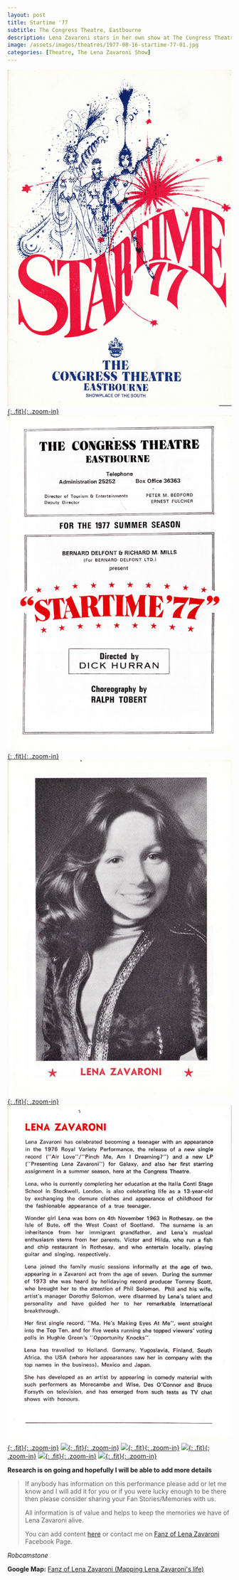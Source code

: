 ```yaml
---
layout: post
title: Startime '77
subtitle: The Congress Theatre, Eastbourne
description: Lena Zavaroni stars in her own show at The Congress Theatre, Eastbourne.
image: /assets/images/theatres/1977-08-16-startime-77-01.jpg
categories: [Theatre, The Lena Zavaroni Show]
---
```


[![](/assets/images/theatres/1977-08-16-startime-77-01.jpg){: .fit}{: .zoom-in}](/assets/images/theatres/1977-08-16-startime-77-01.jpg)
[![](/assets/images/theatres/1977-08-16-startime-77-02.jpg){: .fit}{: .zoom-in}](/assets/images/theatres/1977-08-16-startime-77-02.jpg)
[![](/assets/images/theatres/1977-08-16-startime-77-03.jpg){: .fit}{: .zoom-in}](/assets/images/theatres/1977-08-16-startime-77-03.jpg)
[![](/assets/images/theatres/1977-08-16-startime-77-04.jpg){: .fit}{: .zoom-in}](/assets/images/theatres/1977-08-16-startime-77-04.jpg)
[![](/assets/images/theatres/1977-08-16-startime-77-05.jpg){: .fit}{: .zoom-in}](/assets/images/theatres/1977-08-16-startime-77-05.jpg)
[![](/assets/images/theatres/1977-08-16-startime-77-06.jpg){: .fit}{: .zoom-in}](/assets/images/theatres/1977-08-16-startime-77-06.jpg)
[![](/assets/images/theatres/1977-08-16-startime-77-07.jpg){: .fit}{: .zoom-in}](/assets/images/theatres/1977-08-16-startime-77-07.jpg)
[![](/assets/images/theatres/1977-08-16-startime-77-08.jpg){: .fit}{: .zoom-in}](/assets/images/theatres/1977-08-16-startime-77-08.jpg)
[![](/assets/images/theatres/1977-08-16-startime-77-09.jpg){: .fit}{: .zoom-in}](/assets/images/theatres/1977-08-16-startime-77-09.jpg)

<style>
.fit {width:32.8%;}
</style>

**Research is on going and hopefully I will be able to add more details**
> If anybody has information on this performance please add or let me know and I will add it for you or if you were lucky enough to be there then please consider sharing your Fan Stories/Memories with us.
>
> All information is of value and helps to keep the memories we have of Lena Zavaroni alive.
>
> You can add content [here](https://github.com/FanzOfLenaZavaroni/fanzoflenazavaroni.github.io) or contact me on [Fanz of Lena Zavaroni](https://www.facebook.com/fanzoflenazavaroni) Facebook Page.

<cite>Robcamstone</cite>

**Google Map:**
<span class="post-categories">[Fanz of Lena Zavaroni (Mapping Lena Zavaroni's life)](https://www.google.com/maps/d/u/0/viewer?mid=1D1D0ERV_FQMNb9XZzJ-J3yUlK8aI4vhI&hl=en&ll=50.76286380000003%2C0.2833891999999878&z=19)</span>
